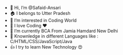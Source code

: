 - 👋 Hi, I’m @Safaid-Ansari
- 🏠 I belongs to Utter Pradesh  
- 👀 I’m interested in Coding World  
- 🙌 I love Coding ❤ 
- 🌱 I’m currently BCA From Jamia Hamdard New Delhi 
- 💞️ Knownledge in different Languages like :  C/HTML/CSS/JavaScript/Java 
- 👍 I try to learn New Technology 😍

<!---
Safaid-Ansari/Safaid-Ansari is a ✨ special ✨ repository because its `README.md` (this file) appears on your GitHub profile.
You can click the Preview link to take a look at your changes.
--->
